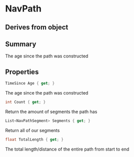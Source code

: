 # NavPath

## Derives from object

## Summary

The age since the path was constructed
## Properties

```c#
TimeSince Age { get; } 
```
The age since the path was constructed
```c#
int Count { get; } 
```
Return the amount of segments the path has
```c#
List<NavPathSegment> Segments { get; } 
```
Return all of our segments
```c#
float TotalLength { get; } 
```
The total length/distance of the entire path from start to end

